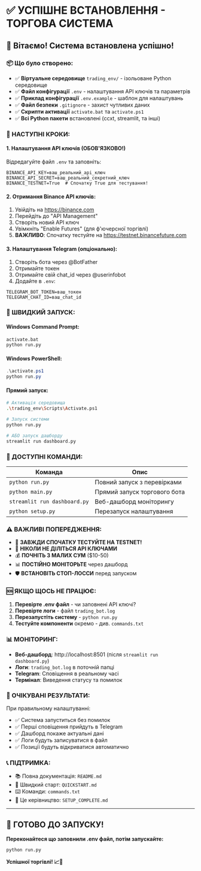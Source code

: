 # ✅ УСПІШНЕ ВСТАНОВЛЕННЯ - ТОРГОВА СИСТЕМА

## 🎉 Вітаємо! Система встановлена успішно!

### 📦 Що було створено:

- ✅ **Віртуальне середовище** `trading_env/` - ізольоване Python середовище  
- ✅ **Файл конфігурації** `.env` - налаштування API ключів та параметрів
- ✅ **Приклад конфігурації** `.env.example` - шаблон для налаштувань
- ✅ **Файл безпеки** `.gitignore` - захист чутливих даних
- ✅ **Скрипти активації** `activate.bat` та `activate.ps1`
- ✅ **Всі Python пакети** встановлені (ccxt, streamlit, та інші)

### 🔑 НАСТУПНІ КРОКИ:

#### 1. Налаштування API ключів (ОБОВ'ЯЗКОВО!)

Відредагуйте файл `.env` та заповніть:

```env
BINANCE_API_KEY=ваш_реальний_api_ключ
BINANCE_API_SECRET=ваш_реальний_секретний_ключ
BINANCE_TESTNET=True  # Спочатку True для тестування!
```

#### 2. Отримання Binance API ключів:

1. Увійдіть на https://binance.com
2. Перейдіть до "API Management" 
3. Створіть новий API ключ
4. Увімкніть "Enable Futures" (для ф'ючерсної торгівлі)
5. **ВАЖЛИВО**: Спочатку тестуйте на https://testnet.binancefuture.com

#### 3. Налаштування Telegram (опціонально):

1. Створіть бота через @BotFather
2. Отримайте токен
3. Отримайте свій chat_id через @userinfobot
4. Додайте в `.env`:
```env
TELEGRAM_BOT_TOKEN=ваш_токен
TELEGRAM_CHAT_ID=ваш_chat_id
```

### 🚀 ШВИДКИЙ ЗАПУСК:

#### Windows Command Prompt:
```cmd
activate.bat
python run.py
```

#### Windows PowerShell:
```powershell
.\activate.ps1
python run.py
```

#### Прямий запуск:
```bash
# Активація середовища
.\trading_env\Scripts\Activate.ps1

# Запуск системи
python run.py

# АБО запуск дашборду
streamlit run dashboard.py
```

### 🔧 ДОСТУПНІ КОМАНДИ:

| Команда | Опис |
|---------|------|
| `python run.py` | Повний запуск з перевірками |
| `python main.py` | Прямий запуск торгового бота |
| `streamlit run dashboard.py` | Веб-дашборд моніторингу |
| `python setup.py` | Перезапуск налаштування |

### ⚠️ ВАЖЛИВІ ПОПЕРЕДЖЕННЯ:

- 🚨 **ЗАВЖДИ СПОЧАТКУ ТЕСТУЙТЕ НА TESTNET!**
- 🔐 **НІКОЛИ НЕ ДІЛІТЬСЯ API КЛЮЧАМИ**
- 💰 **ПОЧНІТЬ З МАЛИХ СУМ** ($10-50)
- 📊 **ПОСТІЙНО МОНІТОРЬТЕ** через дашборд
- 🛡️ **ВСТАНОВІТЬ СТОП-ЛОССИ** перед запуском

### 🆘 ЯКЩО ЩОСЬ НЕ ПРАЦЮЄ:

1. **Перевірте .env файл** - чи заповнені API ключі?
2. **Перевірте логи** - файл `trading_bot.log`
3. **Перезапустіть систему** - `python run.py`
4. **Тестуйте компоненти** окремо - див. `commands.txt`

### 📊 МОНІТОРИНГ:

- **Веб-дашборд**: http://localhost:8501 (після `streamlit run dashboard.py`)
- **Логи**: `trading_bot.log` в поточній папці
- **Telegram**: Сповіщення в реальному часі
- **Термінал**: Виведення статусу та помилок

### 🎯 ОЧІКУВАНІ РЕЗУЛЬТАТИ:

При правильному налаштуванні:
- ✅ Система запуститься без помилок
- ✅ Перші сповіщення прийдуть в Telegram  
- ✅ Дашборд покаже актуальні дані
- ✅ Логи будуть записуватися в файл
- ✅ Позиції будуть відкриватися автоматично

### 📞 ПІДТРИМКА:

- 📚 Повна документація: `README.md`
- 🚀 Швидкий старт: `QUICKSTART.md`  
- ⌨️ Команди: `commands.txt`
- 🔧 Це керівництво: `SETUP_COMPLETE.md`

---

## 🏁 ГОТОВО ДО ЗАПУСКУ!

**Переконайтеся що заповнили .env файл, потім запускайте:**

```bash
python run.py
```

**Успішної торгівлі! 📈🚀**

